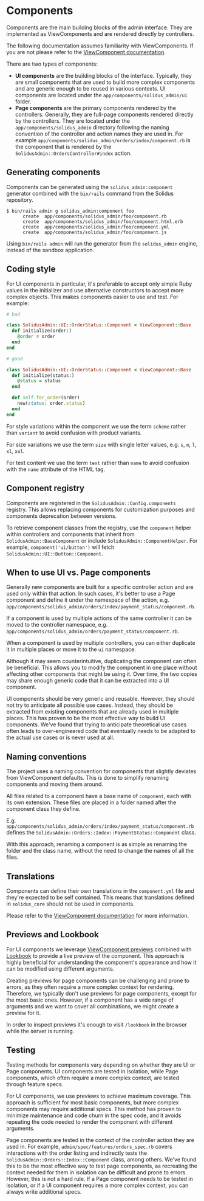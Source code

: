 # Components

Components are the main building blocks of the admin interface. They are implemented as ViewComponents and are rendered directly by controllers.

The following documentation assumes familiarity with ViewComponents. If you are not please refer to the [ViewComponent documentation](https://viewcomponent.org/guide/).

There are two types of components:

- **UI components** are the building blocks of the interface. Typically, they are small components that are used to build more complex components and are generic enough to be reused in various contexts. UI components are located under the `app/components/solidus_admin/ui` folder.
- **Page components** are the primary components rendered by the controllers. Generally, they are full-page components rendered directly by the controllers. They are located under the `app/components/solidus_admin` directory following the naming convention of the controller and action names they are used in. For example `app/components/solidus_admin/orders/index/component.rb` is the component that is rendered by the `SolidusAdmin::OrdersController#index` action.

## Generating components

Components can be generated using the `solidus_admin:component` generator combined with the `bin/rails` command from the Solidus repository.

```shell
$ bin/rails admin g solidus_admin:component foo
      create  app/components/solidus_admin/foo/component.rb
      create  app/components/solidus_admin/foo/component.html.erb
      create  app/components/solidus_admin/foo/component.yml
      create  app/components/solidus_admin/foo/component.js
```

Using `bin/rails admin` will run the generator from the `solidus_admin` engine, instead of the sandbox application.

## Coding style

For UI components in particular, it's preferable to accept only simple Ruby values in the initializer and use alternative constructors to accept more complex objects. This makes components easier to use and test. For example:

```ruby
# bad

class SolidusAdmin::UI::OrderStatus::Component < ViewComponent::Base
  def initialize(order:)
    @order = order
  end
end

# good

class SolidusAdmin::UI::OrderStatus::Component < ViewComponent::Base
  def initialize(status:)
    @status = status
  end

  def self.for_order(order)
    new(status: order.status)
  end
end
```

For style variations within the component we use the term `scheme` rather than `variant` to avoid confusion with product variants.

For size variations we use the term `size` with single letter values, e.g. `s`, `m`, `l`, `xl`, `xxl`.

For text content we use the term `text` rather than `name` to avoid confusion with the `name` attribute of the HTML tag.

## Component registry

Components are registered in the `SolidusAdmin::Config.components` registry. This allows replacing components for customization purposes and components deprecation between versions.

To retrieve component classes from the registry, use the `component` helper within controllers and components that inherit from `SolidusAdmin::BaseComponent` or include `SolidusAdmin::ComponentHelper`. For example, `component('ui/button')` will fetch `SolidusAdmin::UI::Button::Component`.

## When to use UI vs. Page components

Generally new components are built for a specific controller action and are used only within that action. In such cases, it's better to use a Page component and define it under the namespace of the action, e.g. `app/components/solidus_admin/orders/index/payment_status/component.rb`.

If a component is used by multiple actions of the same controller it can be moved to the controller namespace, e.g. `app/components/solidus_admin/orders/payment_status/component.rb`.

When a component is used by multiple controllers, you can either duplicate it in multiple places or move it to the `ui` namespace.

Although it may seem counterintuitive, duplicating the component can often be beneficial. This allows you to modify the component in one place without affecting other components that might be using it. Over time, the two copies may share enough generic code that it can be extracted into a UI component.

UI components should be very generic and reusable. However, they should not try to anticipate all possible use cases. Instead, they should be extracted from existing components that are already used in multiple places. This has proven to be the most effective way to build UI components. We've found that trying to anticipate theoretical use cases often leads to over-engineered code that eventually needs to be adapted to the actual use cases or is never used at all.

## Naming conventions

The project uses a naming convention for components that slightly deviates from ViewComponent defaults. This is done to simplify renaming components and moving them around.

All files related to a component have a base name of `component`, each with its own extension. These files are placed in a folder named after the component class they define.


E.g. `app/components/solidus_admin/orders/index/payment_status/component.rb` defines the `SolidusAdmin::Orders::Index::PaymentStatus::Component` class.

With this approach, renaming a component is as simple as renaming the folder and the class name, without the need to change the names of all the files.

## Translations

Components can define their own translations in the `component.yml` file and they're expected to be self contained. This means that translations defined in `solidus_core` should not be used in components.

Please refer to the [ViewComponent documentation](https://viewcomponent.org/guide/translations.html) for more information.

## Previews and Lookbook

For UI components we leverage [ViewComponent previews](https://viewcomponent.org/guide/previews.html) combined with [Lookbook](https://lookbook.build) to provide a live preview of the component. This approach is highly beneficial for understanding the component's appearance and how it can be modified using different arguments.

Creating previews for page components can be challenging and prone to errors, as they often require a more complex context for rendering. Therefore, we typically don't use previews for page components, except for the most basic ones. However, if a component has a wide range of arguments and we want to cover all combinations, we might create a preview for it.

In order to inspect previews it's enough to visit `/lookbook` in the browser while the server is running.

## Testing

Testing methods for components vary depending on whether they are UI or Page components. UI components are tested in isolation, while Page components, which often require a more complex context, are tested through feature specs.

For UI components, we use previews to achieve maximum coverage. This approach is sufficient for most basic components, but more complex components may require additional specs. This method has proven to minimize maintenance and code churn in the spec code, and it avoids repeating the code needed to render the component with different arguments.

Page components are tested in the context of the controller action they are used in. For example, `admin/spec/features/orders_spec.rb` covers interactions with the order listing and indirectly tests the `SolidusAdmin::Orders::Index::Component` class, among others.
We've found this to be the most effective way to test page components, as recreating the context needed for them in isolation can be difficult and prone to errors.
However, this is not a hard rule. If a Page component needs to be tested in isolation, or if a UI component requires a more complex context, you can always write additional specs.
